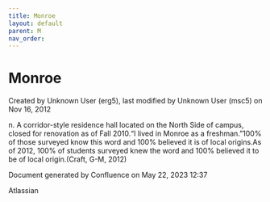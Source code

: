 ```yaml
---
title: Monroe
layout: default
parent: M
nav_order:
---
```


# Monroe

Created by  Unknown User (erg5), last modified by  Unknown User (msc5) on Nov 16, 2012

n. A corridor-style residence hall located on the North Side of campus, closed for renovation as of Fall 2010.“I lived in Monroe as a freshman.”100% of those surveyed know this word and 100% believed it is of local origins.As of 2012, 100% of students surveyed knew the word and 100% believed it to be of local origin.(Craft, G-M, 2012)

Document generated by Confluence on May 22, 2023 12:37

Atlassian

